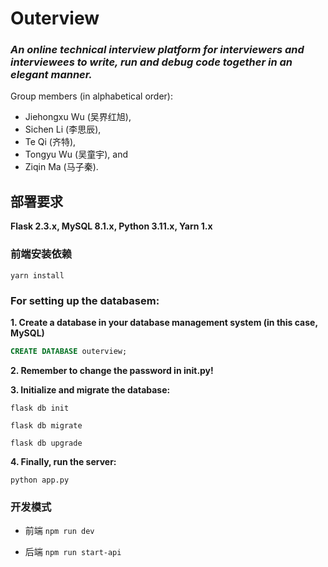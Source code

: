 # Outerview
### *An online technical interview platform for interviewers and interviewees to write, run and debug code together in an elegant manner.*

Group members (in alphabetical order): 
+ Jiehongxu Wu (吴界红旭), 
+ Sichen Li (李思辰), 
+ Te Qi (齐特), 
+ Tongyu Wu (吴童宇), and 
+ Ziqin Ma (马子秦). 


## 部署要求

**Flask 2.3.x, MySQL 8.1.x, Python 3.11.x, Yarn 1.x**

### 前端安装依赖

```shell
yarn install
```

### For setting up the databasem:

**1. Create a database in your database management system (in this case, MySQL)**
```SQL
CREATE DATABASE outerview;
```
**2. Remember to change the password in __init__.py!**

**3. Initialize and migrate the database:** 
```shell
flask db init
```
```shell
flask db migrate
```
```shell
flask db upgrade
```
**4. Finally, run the server:** 
```shell
python app.py
```

### 开发模式
* 前端
   ```npm run dev```

* 后端
  ```npm run start-api```
